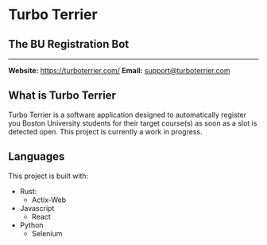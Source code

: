 # Turbo Terrier
## The BU Registration Bot
---

**Website:** https://turboterrier.com/
**Email:** support@turboterrier.com

## What is Turbo Terrier
Turbo Terrier is a software application designed to automatically register you Boston University students for their target course(s) as soon as a slot is detected open. This project is currently a work in progress.

## Languages
This project is built with:
* Rust:
  * Actix-Web
* Javascript
  * React
* Python
  * Selenium
